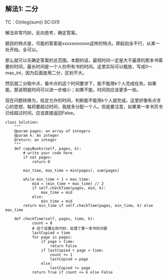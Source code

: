 ## 解法1: 二分
TC：O(nlog(sum)) SC:O(1)

解法非常巧妙。反向思考，确定答案。

题目的特点是，可能的答案是xxxxxoooooo这样的特点。即起初全不行，从某一处开始，全可以。

那么就可以先确定答案的总范围。本题的话，最短时间一定是大于最厚的那本书需要的时间，最长时间是一个人抄所有书的时间。这里实际可以粗放，写成0～max_int，因为后面是用二分，区别不大。

然后就二分取中点，看中点的这个时间要求下，能不能用k个人完成任务。如果能，那说明是时间可以进一步缩小；如果不能，时间则应该更多一些。

现在问题转换为，给定允许的时间，判断能不能用k个人就完成。这里好像有点贪心的思想，每将要超过时间，我就多分配一个人。但是要注意，如果某一本书页书已经超过时间，应该直接返回False。

```
class Solution:
    """
    @param pages: an array of integers
    @param k: An integer
    @return: an integer
    """
    def copyBooks(self, pages, k):
        # write your code here
        if not pages:
            return 0
        
        min_time, max_time = min(pages), sum(pages)

        while min_time + 1 < max_time:
            mid = (min_time + max_time) // 2
            if self.checkTime(pages, mid, k):
                max_time = mid
            else:
                min_time = mid
        return min_time if self.checkTime(pages, min_time, k) else max_time

    def checkTime(self, pages, time, k):
            count = 0
            # 这个设置比较巧妙，处理了第一本书的问题
            lastCopied = time
            for page in pages:
                if page > time:
                    return False
                if lastCopied + page > time:
                    count += 1
                    lastCopied = page
                else:
                    lastCopied += page
            return True if count <= k else False
                
```
